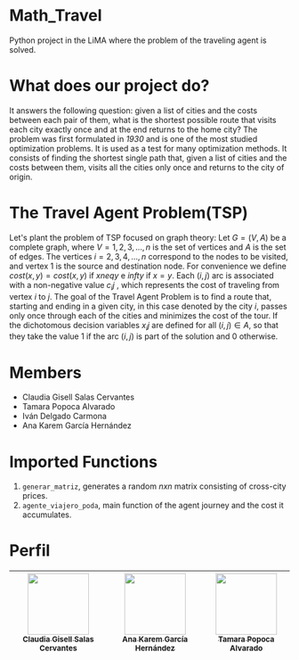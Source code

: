 # Math_Travel
Python project in the LiMA where the problem of the traveling agent is solved.

##
# What does our project do?
It answers the following question: given a list of cities and the costs between each pair of them, what is the shortest possible route that visits each city exactly once and at the end returns to the home city? The problem was first formulated in *1930* and is one of the most studied optimization problems. It is used as a test for many optimization methods. It consists of finding the shortest single path that, given a list of cities and the costs between them, visits all the cities only once and returns to the city of origin.
##
# The Travel Agent Problem(TSP)
Let's plant the problem of TSP focused on graph theory:
Let $G = (V, A)$ be a complete graph, where $V = {1, 2, 3, ..., n}$ is the set of vertices and $A$ is the set of edges. The vertices $i = {2, 3, 4, ..., n}$ correspond to the nodes to be visited, and vertex 1 is the source and destination node.
For convenience we define
$cost(x,y)=cost({x,y})$ if $x neq y$ e $infty$ if $x=y$.
Each $(i, j)$ arc is associated with a non-negative value $c_ij$ , which represents the cost of traveling from vertex $i$ to $j$.
The goal of the Travel Agent Problem is to find a route that, starting and ending in a given city, in this case denoted by the city $i$, passes only once through each of the cities and minimizes the cost of the tour.  If the dichotomous decision variables $x_ij$ are defined for all $(i, j) ∈ A$, so that they take the value 1 if the arc $(i, j)$ is part of the solution and $0$ otherwise.

##
# Members 
- Claudia Gisell Salas Cervantes 
- Tamara Popoca Alvarado
- Iván Delgado Carmona
- Ana Karem García Hernández

# Imported Functions
1. `generar_matriz`, generates a random $nxn$ matrix consisting of cross-city prices.
2. `agente_viajero_poda`, main function of the agent journey and the cost it accumulates.

##
# Perfil
| [<img src="https://avatars.githubusercontent.com/u/141759953?v=4" width=110><br><sub>Claudia Gisell Salas Cervantes</sub>](https://github.com/Claudia-Salas) |  [<img src="https://avatars.githubusercontent.com/u/142260985?v=4" width=110><br><sub>Ana Karem García Hernández</sub>](https://github.com/Ana-Karem-Garcia) |  [<img src="https://avatars.githubusercontent.com/u/141845372?v=4" width=110><br><sub>Tamara Popoca Alvarado</sub>](https://github.com/Tamara0409)
| :---: | :---: | :---: | 


